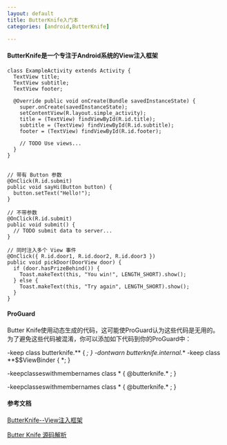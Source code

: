 ```yaml
---
layout: default
title: ButterKnife入门本
categories: [android,ButterKnife]

---
```

 
####   ButterKnife是一个专注于Android系统的View注入框架

	class ExampleActivity extends Activity {
	  TextView title;
	  TextView subtitle;
	  TextView footer;
	
	  @Override public void onCreate(Bundle savedInstanceState) {
	    super.onCreate(savedInstanceState);
	    setContentView(R.layout.simple_activity);
	    title = (TextView) findViewById(R.id.title);
	    subtitle = (TextView) findViewById(R.id.subtitle);
	    footer = (TextView) findViewById(R.id.footer);
	
	    // TODO Use views...
	  }
	}


	// 带有 Button 参数
	@OnClick(R.id.submit)
	public void sayHi(Button button) {
	  button.setText("Hello!");
	}
	 
	// 不带参数
	@OnClick(R.id.submit)
	public void submit() {
	  // TODO submit data to server...
	}
	 
	// 同时注入多个 View 事件
	@OnClick({ R.id.door1, R.id.door2, R.id.door3 })
	public void pickDoor(DoorView door) {
	  if (door.hasPrizeBehind()) {
	    Toast.makeText(this, "You win!", LENGTH_SHORT).show();
	  } else {
	    Toast.makeText(this, "Try again", LENGTH_SHORT).show();
	  }
	}


#### ProGuard

Butter Knife使用动态生成的代码，这可能使ProGuard认为这些代码是无用的。为了避免这些代码被混淆，你可以添加如下代码到你的ProGuard中：

-keep class butterknife.** { *; }
-dontwarn butterknife.internal.**
-keep class **$$ViewBinder { *; }

-keepclasseswithmembernames class * {
    @butterknife.* <fields>;
}

-keepclasseswithmembernames class * {
    @butterknife.* <methods>;
}

 


#### 参考文档
	
[ButterKnife--View注入框架](http://stormzhang.com/openandroid/android/2014/01/12/android-butterknife/)	

[Butter Knife 源码解析](https://mp.weixin.qq.com/s?__biz=MzA4MjU5NTY0NA==&mid=404147665&idx=1&sn=a16153b2a658db64ab80926cd3b76447&scene=1&srcid=0316uiFozajuenpaPdddoL2F&key=710a5d99946419d9e1debace429380f18dd76186706a6593a596cb1903db25c663b6d1c228c066fa428a6b67ef51eb55&ascene=0&uin=Mjc3OTU3Nzk1&devicetype=iMac+MacBookPro9%2C2+OSX+OSX+10.10.3+build%2814D136%29&version=11020201&pass_ticket=e3qL7YcbmknxduKwWiyzQxJoeiIW7hRFdqBaO206p868fDQqQ7UIiIsPe%2FiSY23E)